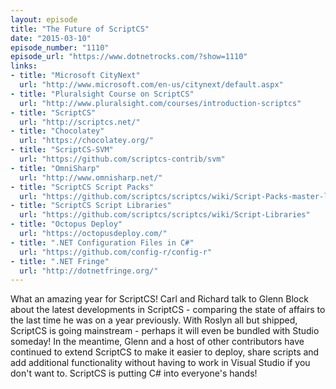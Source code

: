 ```yaml
---
layout: episode
title: "The Future of ScriptCS"
date: "2015-03-10"
episode_number: "1110"
episode_url: "https://www.dotnetrocks.com/?show=1110"
links:
- title: "Microsoft CityNext"
  url: "http://www.microsoft.com/en-us/citynext/default.aspx"
- title: "Pluralsight Course on ScriptCS"
  url: "http://www.pluralsight.com/courses/introduction-scriptcs"
- title: "ScriptCS"
  url: "http://scriptcs.net/"
- title: "Chocolatey"
  url: "https://chocolatey.org/"
- title: "ScriptCS-SVM"
  url: "https://github.com/scriptcs-contrib/svm"
- title: "OmniSharp"
  url: "http://www.omnisharp.net/"
- title: "ScriptCS Script Packs"
  url: "https://github.com/scriptcs/scriptcs/wiki/Script-Packs-master-list"
- title: "ScriptCS Script Libraries"
  url: "https://github.com/scriptcs/scriptcs/wiki/Script-Libraries"
- title: "Octopus Deploy"
  url: "https://octopusdeploy.com/"
- title: ".NET Configuration Files in C#"
  url: "https://github.com/config-r/config-r"
- title: ".NET Fringe"
  url: "http://dotnetfringe.org/"
---
```


What an amazing year for ScriptCS! Carl and Richard talk to Glenn Block about the latest developments in ScriptCS - comparing the state of affairs to the last time he was on a year previously. With Roslyn all but shipped, ScriptCS is going mainstream - perhaps it will even be bundled with Studio someday! In the meantime, Glenn and a host of other contributors have continued to extend ScriptCS to make it easier to deploy, share scripts and add additional functionality without having to work in Visual Studio if you don't want to. ScriptCS is putting C# into everyone's hands!
